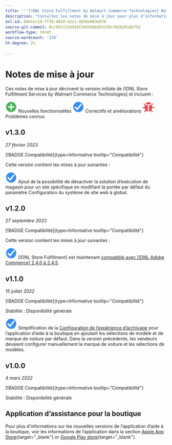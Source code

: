 ```yaml
---
title: '''[!DNL Store Fulfillment by Walmart Commerce Technologies] Notes de mise à jour de'
description: "Consultez les notes de mise à jour pour plus d’informations sur toutes les [!DNL Store Fulfillment by Walmart Commerce Technologies] versions."
exl-id: 04dcec10-fff8-483d-a2c1-4b58e063e0f0
source-git-commit: 8cc951721b43df393d58bd55338cf026261db752
workflow-type: tm+mt
source-wordcount: '178'
ht-degree: 2%

---
```


# Notes de mise à jour

Ces notes de mise à jour décrivent la version initiale de [!DNL Store Fulfillment Services by Walmart Commerce Technologies] et incluent :

![Nouveau](../assets/new.svg) Nouvelles fonctionnalités
![Correction d’un problème](../assets/fix.svg) Correctifs et améliorations
![Problème connu](../assets/bug.svg) Problèmes connus

## v1.3.0

*27 février 2023*

[!BADGE Compatibilité]{type=Informative tooltip="Compatibilité"}

Cette version contient les mises à jour suivantes :

![Nouveau](../assets/fix.svg)<!-- WMTP-795 --> Ajout de la possibilité de désactiver la solution d’exécution de magasin pour un site spécifique en modifiant la portée par défaut du paramètre Configuration du système de site web à global.

## v1.2.0

*27 septembre 2022*

[!BADGE Compatibilité]{type=Informative tooltip="Compatibilité"}

Cette version contient les mises à jour suivantes :

![Nouveau](../assets/fix.svg) [!DNL Store Fulfillment] est maintenant [compatible avec [!DNL Adobe Commerce] 2.4.0 à 2.4.5](https://experienceleague.adobe.com/docs/commerce-operations/release/product-availability.html).


## v1.1.0

*15 juillet 2022*

[!BADGE Compatibilité]{type=Informative tooltip="Compatibilité"}

Stabilité : Disponibilité générale

![Nouveau](../assets/fix.svg)<!-- WMTP-731 --> Simplification de la [Configuration de l’expérience d’archivage](check-in-experience-setup.md) pour l’application d’aide à la boutique en ajoutant les sélections de modèle et de marque de voiture par défaut. Dans la version précédente, les vendeurs devaient configurer manuellement la marque de voiture et les sélections de modèles.

## v1.0.0

*4 mars 2022*

[!BADGE Compatibilité]{type=Informative tooltip="Compatibilité"}

Stabilité : Disponibilité générale

## Application d’assistance pour la boutique

Pour plus d’informations sur les nouvelles versions de l’application d’aide à la boutique, voir les informations de l’application dans la section [Apple App Store](https://apps.apple.com/us/app/store-assist-by-walmart/id1609281539){target="_blank"} or [Google Play store](https://play.google.com/store/apps/details?id=com.walmart.faas.storeassist){target="_blank"}.
